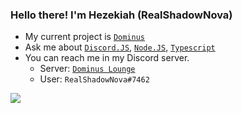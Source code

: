 ### Hello there! I'm Hezekiah (RealShadowNova)

- My current project is [`Dominus`](https://github.com/RealShadowNova/dominus)
- Ask me about [`Discord.JS`](https://discord.js.org), [`Node.JS`](https://nodejs.org), [`Typescript`](https://typescriptlang.com)
- You can reach me in my Discord server.
  - Server: [`Dominus Lounge`](https://discord.gg/WnPS6yj)
  - User: `RealShadowNova#7462`

![](https://github-readme-stats.vercel.app/api?username=RealShadowNova&repo=dominus&count_private=true&show_icons=true&theme=onedark)
